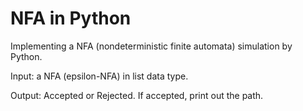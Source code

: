 # NFA in Python

Implementing a NFA (nondeterministic finite automata) simulation by Python.

Input: a NFA (epsilon-NFA) in list data type.

Output: Accepted or Rejected. If accepted, print out the path.
